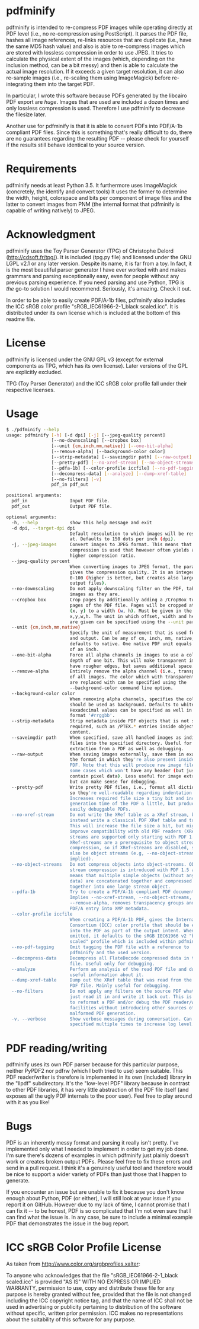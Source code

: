 # pdfminify
pdfminify is intended to re-compress PDF images while operating directly at PDF
level (i.e., no re-compression using PostScript). It parses the PDF file,
hashes all image references, re-links resources that are duplicate (i.e., have
the same MD5 hash value) and also is able to re-compress images which are
stored with lossless compression in order to use JPEG. It tries to calculate
the physical extent of the images (which, depending on the inclusion method,
can be a bit messy) and then is able to calculate the actual image resolution.
If it exceeds a given target resolution, it can also re-sample images (i.e.,
re-scaling them using ImageMagick) before re-integrating them into the target
PDF.

In particular, I wrote this software because PDFs generated by the libcairo PDF
export are *huge*. Images that are used are included a dozen times and only
lossless compression is used. Therefore I use pdfminify to decrease the
filesize later.

Another use for pdfminify is that it is able to convert PDFs into PDF/A-1b
compliant PDF files. Since this is something that's really difficult to do,
there are no guarantees regarding the resulting PDF -- please check for
yourself if the results still behave identical to your source version.

# Requirements
pdfminify needs at least Python 3.5. It furthermore uses ImageMagick
(concretely, the identify and convert tools) It uses the former to determine
the width, height, colorspace and bits per component of image files and the
latter to convert images from PNM (the internal format that pdfminify is
capable of writing natively) to JPEG.

# Acknowledgment
pdfminify uses the Toy Parser Generator (TPG) of Christophe Delord
(http://cdsoft.fr/tpg/). It is included (tpg.py file) and licensed under the
GNU LGPL v2.1 or any later version. Despite its name, it is far from a toy. In
fact, it is the most beautiful parser generator I have ever worked with and
makes grammars and parsing exceptionally easy, even for people without any
previous parsing experience. If you need parsing and use Python, TPG is *the*
go-to solution I would recommend. Seriously, it's amazing. Check it out.

In order to be able to easily create PDF/A-1b files, pdfminify also includes
the ICC sRGB color profile "sRGB_IEC61966-2-1_black scaled.icc". It is
distributed under its own license which is included at the bottom of this
readme file.

# License
pdfminify is licensed under the GNU GPL v3 (except for external components as
TPG, which has its own license). Later versions of the GPL are explicitly
excluded.

TPG (Toy Parser Generator) and the ICC sRGB color profile fall under their
respective licenses.

# Usage
```bash
$ ./pdfminify --help
usage: pdfminify [-h] [-d dpi] [-j] [--jpeg-quality percent]
                 [--no-downscaling] [--cropbox box]
                 [--unit {cm,inch,mm,native}] [--one-bit-alpha]
                 [--remove-alpha] [--background-color color]
                 [--strip-metadata] [--saveimgdir path] [--raw-output]
                 [--pretty-pdf] [--no-xref-stream] [--no-object-streams]
                 [--pdfa-1b] [--color-profile iccfile] [--no-pdf-tagging]
                 [--decompress-data] [--analyze] [--dump-xref-table]
                 [--no-filters] [-v]
                 pdf_in pdf_out

positional arguments:
  pdf_in                Input PDF file.
  pdf_out               Output PDF file.

optional arguments:
  -h, --help            show this help message and exit
  -d dpi, --target-dpi dpi
                        Default resoulution to which images will be resampled
                        at. Defaults to 150 dots per inch (dpi).
  -j, --jpeg-images     Convert images to JPEG format. This means that lossy
                        compression is used that however often yields a much
                        higher compression ratio.
  --jpeg-quality percent
                        When converting images to JPEG format, the parameter
                        gives the compression quality. It is an integer from
                        0-100 (higher is better, but creates also larger
                        output files).
  --no-downscaling      Do not apply downscaling filter on the PDF, take all
                        images as they are.
  --cropbox box         Crop pages by additionally adding a /CropBox to all
                        pages of the PDF file. Pages will be cropped at offset
                        (x, y) to a width (w, h). Must be given in the format
                        x,y,w,h. The unit in which offset, width and height
                        are given can be specified using the --unit parameter.
  --unit {cm,inch,mm,native}
                        Specify the unit of measurement that is used for input
                        and output. Can be any of cm, inch, mm, native,
                        defaults to native. One native PDF unit equals 1/72th
                        of an inch.
  --one-bit-alpha       Force all alpha channels in images to use a color
                        depth of one bit. This will make transparent images
                        have rougher edges, but saves additional space.
  --remove-alpha        Entirely remove the alpha channel (i.e., transparency)
                        of all images. The color which with transparent areas
                        are replaced with can be specified using the
                        --background-color command line option.
  --background-color color
                        When removing alpha channels, specifies the color that
                        should be used as background. Defaults to white.
                        Hexadecimal values can be specified as well in the
                        format '#rrggbb'.
  --strip-metadata      Strip metadata inside PDF objects that is not strictly
                        required, such as /PTEX.* entries inside object
                        content.
  --saveimgdir path     When specified, save all handled images as individual
                        files into the specified directory. Useful for image
                        extraction from a PDF as well as debugging.
  --raw-output          When saving images externally, save them in exactly
                        the format in which they're also present inside the
                        PDF. Note that this will produce raw image files in
                        some cases which won't have any header (but just
                        contain pixel data). Less useful for image extraction,
                        but can make sense for debugging.
  --pretty-pdf          Write pretty PDF files, i.e., format all dictionaries
                        so they're well-readable regarding indentation.
                        Increases required file size a tiny bit and increases
                        generation time of the PDF a little, but produces
                        easily debuggable PDFs.
  --no-xref-stream      Do not write the XRef table as a XRef stream, but
                        instead write a classical PDF XRef table and trailer.
                        This will increase the file size a bit, but might
                        improve compatibility with old PDF readers (XRef
                        streams are supported only starting with PDF 1.5).
                        XRef-streams are a prerequisite to object stream
                        compression, so if XRef-streams are disabled, so will
                        also be object streams (e.g, --no-object-streams is
                        implied).
  --no-object-streams   Do not compress objects into object-streams. Object
                        stream compression is introduced with PDF 1.5 and
                        means that multiple simple objects (without any stream
                        data) are concatenated together and compressed
                        together into one large stream object.
  --pdfa-1b             Try to create a PDF/A-1b compliant PDF document.
                        Implies --no-xref-stream, --no-object-streams,
                        --remove-alpha, removes transpacency groups and adds a
                        PDF/A entry into XMP metadata.
  --color-profile iccfile
                        When creating a PDF/A-1b PDF, gives the Internal Color
                        Consortium (ICC) color profile that should be embedded
                        into the PDF as part of the output intent. When
                        omitted, it defaults to the sRGB IEC61966 v2 "black
                        scaled" profile which is included within pdfminify.
  --no-pdf-tagging      Omit tagging the PDF file with a reference to
                        pdfminify and the used version.
  --decompress-data     Decompress all FlateDecode compressed data in the
                        file. Useful only for debugging.
  --analyze             Perform an analysis of the read PDF file and dump out
                        useful information about it.
  --dump-xref-table     Dump out the XRef table that was read from the input
                        PDF file. Mainly useful for debugging.
  --no-filters          Do not apply any filters on the source PDF whatsoever,
                        just read it in and write it back out. This is useful
                        to reformat a PDF and/or debug the PDF reader/writer
                        facilities without introducing other sources of
                        malformed PDF generation.
  -v, --verbose         Show verbose messages during conversation. Can be
                        specified multiple times to increase log level.
```

# PDF reading/writing
pdfminify uses its own PDF parser because for this particular purpose, neither
PyPDF2 nor pdfrw (which I both tried to use) seem suitable. This PDF
reader/writer is therefore is implemented in its own (included) library in the
"llpdf" subdirectory. It's the "low-level PDF" library because in contrast to
other PDF libraries, it has very little abstraction of the PDF file itself (and
exposes all the ugly PDF internals to the poor user). Feel free to play around
with it as you like!

# Bugs
PDF is an inherently messy format and parsing it really isn't pretty. I've
implemented only what I needed to implement in order to get my job done. I'm
sure there's dozens of examples in which pdfminify just plainly doesn't work or
creates broken output PDFs. Please feel free to fix these errors and send in a
pull request. I think it's a genuinely useful tool and therefore would be nice
to support a wider variety of PDFs than just those that I happen to generate.

If you encounter an issue but are unable to fix it because you don't know
enough about Python, PDF (or either), I will still look at your issue if you
report it on GitHub. However due to my lack of time, I cannot promise that I
can fix it -- to be honest, PDF is so complicated that I'm not even sure that I
can find what the issue is. In any case, be sure to include a minimal example
PDF that demonstrates the issue in the bug report.

# ICC sRGB Color Profile License
As taken from http://www.color.org/srgbprofiles.xalter:

  To anyone who acknowledges that the file "sRGB_IEC61966-2-1_black
  scaled.icc" is provided "AS IS" WITH NO EXPRESS OR IMPLIED WARRANTY, permission
  to use, copy and distribute these file for any purpose is hereby granted
  without fee, provided that the file is not changed including the ICC copyright
  notice tag, and that the name of ICC shall not be used in advertising or
  publicity pertaining to distribution of the software without specific, written
  prior permission. ICC makes no representations about the suitability of this
  software for any purpose.
